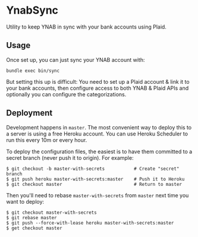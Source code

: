 # YnabSync

Utility to keep YNAB in sync with your bank accounts using Plaid.

## Usage

Once set up, you can just sync your YNAB account with:

`bundle exec bin/sync`

But setting this up is difficult: You need to set up a Plaid account & link it
to your bank accounts, then configure access to both YNAB & Plaid APIs and
optionally you can configure the categorizations.

## Deployment

Development happens in `master`. The most convenient way to deploy this to a
server is using a free Heroku account. You can use Heroku Scheduler to run
this every 10m or every hour.

To deploy the configuration files, the easiest is to have them committed to
a secret branch (never push it to origin). For example:

```
$ git checkout -b master-with-secrets           # Create "secret" branch
$ git push heroku master-with-secrets:master    # Push it to Heroku
$ git checkout master                           # Return to master
```

Then you'll need to rebase `master-with-secrets` from `master` next time you
want to deploy:

```
$ git checkout master-with-secrets
$ git rebase master
$ git push --force-with-lease heroku master-with-secrets:master
$ get checkout master
```
